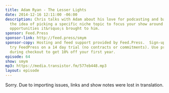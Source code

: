```yaml
---
title: Adam Ryan - The Lesser Lights
date: 2014-12-16 12:11:00 -06:00
description: Chris talks with Adam about his love for podcasting and basketball and
  the idea of picking a specific niche topic to focus your show around and the unique
  opportunities it&rsquo;s brought to him.
sponsor: Feed.Press
sponsor-link: http://feed.press/smym
sponsor-copy: Hosting and feed support provided by Feed.Press.  Sign-up today and
  try FeedPress on a 14 day trial (no contracts or commitments). Use promo code "smym"
  during checkout to get 10% off your first year.
episode: 64
show: smym
mp3: https://media.transistor.fm/577eb448.mp3
layout: episode
---
```


Sorry. Due to importing issues, links and show notes were lost in translation.
